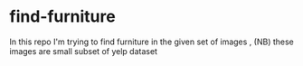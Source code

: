 # find-furniture
In this repo I'm trying to find furniture in the given set of images , (NB) these images are small subset of yelp dataset 
